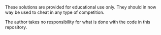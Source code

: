 These solutions are provided for educational use only. They should in now way be used to cheat in any type of competition.

The author takes no responsibility for what is done with the code in this repository.
